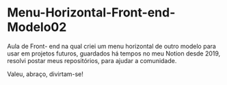 # Menu-Horizontal-Front-end-Modelo02


Aula de Front- end na qual criei um menu horizontal de outro modelo para usar em projetos futuros,
guardados há tempos no meu Notion desde 2019, resolvi postar meus repositórios, para ajudar a comunidade.

Valeu, abraço, divirtam-se!
